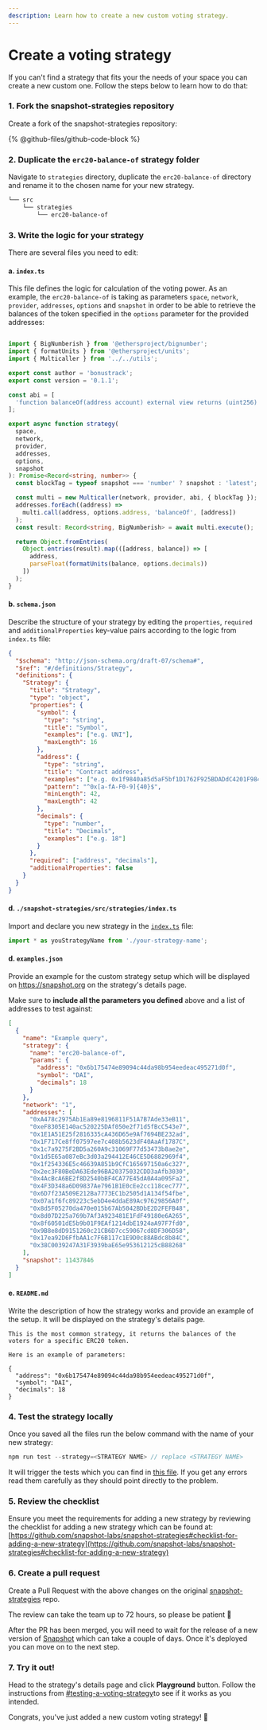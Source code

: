 ```yaml
---
description: Learn how to create a new custom voting strategy.
---
```


# Create a voting strategy

If you can't find a strategy that fits your the needs of your space you can create a new custom one. Follow the steps below to learn how to do that:

### 1. Fork the snapshot-strategies repository

Create a fork of the snapshot-strategies repository:

{% @github-files/github-code-block %}

### **2. Duplicate the `erc20-balance-of` strategy folder**&#x20;

Navigate to `strategies` directory, duplicate the `erc20-balance-of` directory and rename it to the chosen name for your new strategy.

```bash
└── src
    └── strategies
        └── erc20-balance-of
```

### **3. Write the logic for your strategy**

There are several files you need to edit:

#### a. `index.ts`

This file defines the logic for calculation of the voting power. As an example, the `erc20-balance-of` is taking as parameters `space`, `network`, `provider`, `addresses`, `options` and `snapshot`  in order to be able to retrieve the balances of the token specified in the `options` parameter for the provided addresses:

```typescript

import { BigNumberish } from '@ethersproject/bignumber';
import { formatUnits } from '@ethersproject/units';
import { Multicaller } from '../../utils';

export const author = 'bonustrack';
export const version = '0.1.1';

const abi = [
  'function balanceOf(address account) external view returns (uint256)'
];

export async function strategy(
  space,
  network,
  provider,
  addresses,
  options,
  snapshot
): Promise<Record<string, number>> {
  const blockTag = typeof snapshot === 'number' ? snapshot : 'latest';

  const multi = new Multicaller(network, provider, abi, { blockTag });
  addresses.forEach((address) =>
    multi.call(address, options.address, 'balanceOf', [address])
  );
  const result: Record<string, BigNumberish> = await multi.execute();

  return Object.fromEntries(
    Object.entries(result).map(([address, balance]) => [
      address,
      parseFloat(formatUnits(balance, options.decimals))
    ])
  );
}
```

#### b. `schema.json`

Describe the structure of your strategy by editing the `properties`, `required` and `additionalProperties` key-value pairs according to the logic from `index.ts` file:

```json
{
  "$schema": "http://json-schema.org/draft-07/schema#",
  "$ref": "#/definitions/Strategy",
  "definitions": {
    "Strategy": {
      "title": "Strategy",
      "type": "object",
      "properties": {
        "symbol": {
          "type": "string",
          "title": "Symbol",
          "examples": ["e.g. UNI"],
          "maxLength": 16
        },
        "address": {
          "type": "string",
          "title": "Contract address",
          "examples": ["e.g. 0x1f9840a85d5aF5bf1D1762F925BDADdC4201F984"],
          "pattern": "^0x[a-fA-F0-9]{40}$",
          "minLength": 42,
          "maxLength": 42
        },
        "decimals": {
          "type": "number",
          "title": "Decimals",
          "examples": ["e.g. 18"]
        }
      },
      "required": ["address", "decimals"],
      "additionalProperties": false
    }
  }
}
```

#### d.  `./snapshot-strategies/src/strategies/index.ts`

Import and declare you new strategy in the [`index.ts`](https://github.com/snapshot-labs/snapshot-strategies/blob/master/src/strategies/index.ts) file:

```typescript
import * as youStrategyName from './your-strategy-name';
```





#### d.  `examples.json`

Provide an example for the custom strategy setup which will be displayed on https://snapshot.org on the strategy's details page.&#x20;

Make sure to **include all the parameters you defined** above and a list of addresses to test against:

```json
[
  {
    "name": "Example query",
    "strategy": {
      "name": "erc20-balance-of",
      "params": {
        "address": "0x6b175474e89094c44da98b954eedeac495271d0f",
        "symbol": "DAI",
        "decimals": 18
      }
    },
    "network": "1",
    "addresses": [
      "0xA478c2975Ab1Ea89e8196811F51A7B7Ade33eB11",
      "0xeF8305E140ac520225DAf050e2f71d5fBcC543e7",
      "0x1E1A51E25f2816335cA436D65e9Af7694BE232ad",
      "0x1F717Ce8ff07597ee7c408b5623dF40AaAf1787C",
      "0x1c7a9275F2BD5a260A9c31069F77d53473b8ae2e",
      "0x1d5E65a087eBc3d03a294412E46CE5D6882969f4",
      "0x1f254336E5c46639A851b9CfC165697150a6c327",
      "0x2ec3F80BeDA63Ede96BA20375032CDD3aAfb3030",
      "0x4AcBcA6BE2f8D2540bBF4CA77E45dA0A4a095Fa2",
      "0x4F3D348a6D09837Ae7961B1E0cEe2cc118cec777",
      "0x6D7f23A509E212Ba7773EC1b2505d1A134f54fbe",
      "0x07a1f6fc89223c5ebD4e4ddaE89Ac97629856A0f",
      "0x8d5F05270da470e015b67Ab5042BDbE2D2FEFB48",
      "0x8d07D225a769b7Af3A923481E1FdF49180e6A265",
      "0x8f60501dE5b9b01F9EAf1214dbE1924aA97F7fd0",
      "0x9B8e8dD9151260c21CB6D7cc59067cd8DF306D58",
      "0x17ea92D6FfbAA1c7F6B117c1E9D0c88ABdc8b84C",
      "0x38C0039247A31F3939baE65e953612125cB88268"
    ],
    "snapshot": 11437846
  }
]

```

#### e. `README.md`

Write the description of how the strategy works and provide an example of the setup. It will be displayed on the strategy's details page.

```
This is the most common strategy, it returns the balances of the voters for a specific ERC20 token.

Here is an example of parameters:

{
  "address": "0x6b175474e89094c44da98b954eedeac495271d0f",
  "symbol": "DAI",
  "decimals": 18
}
```

### **4. Test the strategy locally**

Once you saved all the files run the below command with the name of your new strategy:

```javascript
npm run test --strategy=<STRATEGY NAME> // replace <STRATEGY NAME>
```

It will trigger the tests which you can find in [this file](https://github.com/snapshot-labs/snapshot-strategies/blob/master/test/strategy.test.ts). If you get any errors read them carefully as they should point directly to the problem.

### **5. Review the checklist**

Ensure you meet the requirements for adding a new strategy by reviewing the checklist for adding a new strategy which can be found at: [https://github.com/snapshot-labs/snapshot-strategies#checklist-for-adding-a-new-strategy](https://github.com/snapshot-labs/snapshot-strategies#checklist-for-adding-a-new-strategy)

### **6. Create a pull request**

Create a Pull Request with the above changes on the original [snapshot-strategies](https://github.com/snapshot-labs/snapshot-strategies/) repo.

The review can take the team up to 72 hours, so please be patient 🙏

After the PR has been merged, you will need to wait for the release of a new version of [Snapshot](https://snapshot.org) which can take a couple of days. Once it's deployed you can move on to the next step.

### 7. Try it out!

Head to the strategy's details page and click **Playground** button. Follow the instructions from [#testing-a-voting-strategy](../user-guides/voting-strategies.md#testing-a-voting-strategy "mention")to see if it works as you intended.

Congrats, you've just added a new custom voting strategy! :tada:
